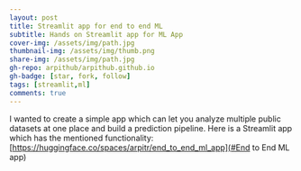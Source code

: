 ```yaml
---
layout: post
title: Streamlit app for end to end ML
subtitle: Hands on Streamlit app for ML App
cover-img: /assets/img/path.jpg
thumbnail-img: /assets/img/thumb.png
share-img: /assets/img/path.jpg
gh-repo: arpithub/arpithub.github.io
gh-badge: [star, fork, follow]
tags: [streamlit,ml]
comments: true
---
```


I wanted to create a simple app which can let you analyze multiple public datasets at one place and build a prediction pipeline.
Here is a Streamlit app which has the mentioned functionality:
[https://huggingface.co/spaces/arpitr/end_to_end_ml_app](#End to End ML app)
